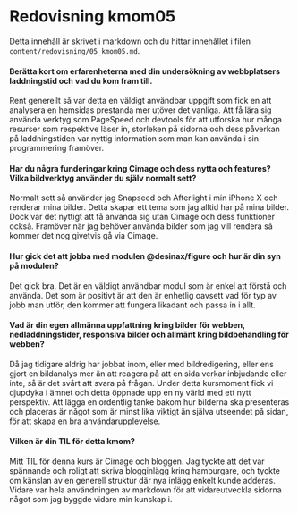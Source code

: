 ---
---
Redovisning kmom05
=========================

Detta innehåll är skrivet i markdown och du hittar innehållet i filen `content/redovisning/05_kmom05.md`.

#### Berätta kort om erfarenheterna med din undersökning av webbplatsers laddningstid och vad du kom fram till.
Rent generellt så var detta en väldigt användbar uppgift som fick en att analysera en hemsidas prestanda mer utöver det vanliga. Att få lära sig använda verktyg som PageSpeed och devtools för att utforska hur många resurser som respektive läser in, storleken på sidorna och dess påverkan på laddningstiden var nyttig information som man kan använda i sin programmering framöver.

#### Har du några funderingar kring Cimage och dess nytta och features? Vilka bildverktyg använder du själv normalt sett?
Normalt sett så använder jag Snapseed och Afterlight i min iPhone X och renderar mina bilder. Detta skapar ett tema som jag alltid har på mina bilder. Dock var det nyttigt att få använda sig utan Cimage och dess funktioner också. Framöver när jag behöver använda bilder som jag vill rendera så kommer det nog givetvis gå via Cimage.

#### Hur gick det att jobba med modulen @desinax/figure och hur är din syn på modulen?
Det gick bra. Det är en väldigt användbar modul som är enkel att förstå och använda. Det som är positivt är att den är enhetlig oavsett vad för typ av jobb man utför, den kommer att fungera likadant och passa in i allt.

#### Vad är din egen allmänna uppfattning kring bilder för webben, nedladdningstider, responsiva bilder och allmänt kring bildbehandling för webben?
Då jag tidigare aldrig har jobbat inom, eller med bildredigering, eller ens gjort en bildanalys mer än att reagera på att en sida verkar inbjudande eller inte, så är det svårt att svara på frågan. Under detta kursmoment fick vi djupdyka i ämnet och detta öppnade upp en ny värld med ett nytt perspektiv. Att lägga en ordentlig tanke bakom hur bilderna ska presenteras och placeras är något som är minst lika viktigt än själva utseendet på sidan, för att skapa en bra användarupplevelse.

#### Vilken är din TIL för detta kmom?
Mitt TIL för denna kurs är Cimage och bloggen. Jag tyckte att det var spännande och roligt att skriva blogginlägg kring hamburgare, och tyckte om känslan av en generell struktur där nya inlägg enkelt kunde adderas. Vidare var hela användningen av markdown för att vidareutveckla sidorna något som jag byggde vidare min kunskap i.
